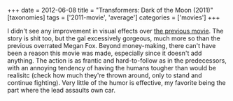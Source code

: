 +++
date = 2012-06-08
title = "Transformers: Dark of the Moon (2011)"
[taxonomies]
tags = ['2011-movie', 'average']
categories = ['movies']
+++

I didn't see any improvement in visual effects over [the previous
movie]. The story is shit too, but the gal excessively gorgeous, much
more so than the previous overrated Megan Fox. Beyond money-making,
there can't have been a reason this movie was made, especially since it
doesn't add anything. The action is as frantic and hard-to-follow as in
the predecessors, with an annoying tendency of having the humans tougher
than would be realisitc (check how much they're thrown around, only to
stand and continue fighting). Very little of the humor is effective, my
favorite being the part where the lead assaults own car.

  [the previous movie]: http://tshepang.net/transformers-revenge-of-the-fallen-2009
